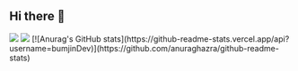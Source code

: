 ## Hi there 👋

<img src="https://capsule-render.vercel.app/api?type=waving&color=BDBDC8&height=150&section=header" />
<img src="https://capsule-render.vercel.app/api?type=waving&color=BDBDC8&height=150&section=footer" />
[![Anurag's GitHub stats](https://github-readme-stats.vercel.app/api?username=bumjinDev)](https://github.com/anuraghazra/github-readme-stats)
